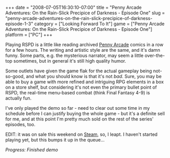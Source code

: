 +++
date = "2008-07-05T16:30:10-07:00"
title = "Penny Arcade Adventures: On the Rain-Slick Precipice of Darkness - Episode One"
slug = "penny-arcade-adventures-on-the-rain-slick-precipice-of-darkness-episode-1-3"
category = ["Looking Forward To It"]
game = ["Penny Arcade Adventures: On the Rain-Slick Precipice of Darkness - Episode One"]
platform = ["PC"]
+++

Playing RSPD is a little like reading archived <a href="http://www.penny-arcade.com">Penny Arcade</a> comics in a row for a few hours.  The writing and artistic style are the same, and it's damn funny.  Some parts, e.g. the mysterious narrator, may seem a little over-the-top sometimes, but in general it's still high quality humor.

Some outlets have given the game flak for the actual gameplay being not-so-good, and what you should know is that it's not <i>bad</i>.  Sure, you may be able to buy a game with more refined and intriguing RPG elements in a box on a store shelf, but considering it's not even the primary bullet point of RSPD, the real-time menu-based combat (think Final Fantasy 4-9) is actually fun.

I've only played the demo so far - need to clear out some time in my schedule before I can justify buying the whole game - but it's a definite sell for me, and at this point I'm pretty much sold on the rest of the series' episodes, too.

EDIT: it was on sale this weekend on <a href="http://www.steampowered.com/v/index.php?area=posts&id=1697&cc=US">Steam</a>, so, I leapt.  I haven't started playing yet, but this bumps it up in the queue...

<i>Progress: Finished demo</i>